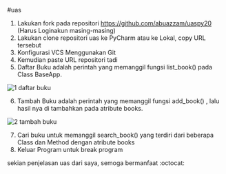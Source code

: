 #uas

1. Lakukan fork pada repositori https://github.com/abuazzam/uaspy20 (Harus Loginakun masing-masing)
2. Lakukan clone repositori uas ke PyCharm atau ke Lokal, copy URL tersebut
3. Konfigurasi VCS Menggunakan Git 
4. Kemudian paste URL repositori tadi 
5. Daftar Buku adalah perintah yang memanggil fungsi list_book() pada Class BaseApp.

![1 daftar buku](https://user-images.githubusercontent.com/57025775/72674677-f4da7e80-3aab-11ea-8e36-15d005c104b5.jpg)

6. Tambah Buku adalah perintah yang memanggil fungsi add_book() , lalu hasil nya di tambahkan pada atribute books. 

![2 tambah buku](https://user-images.githubusercontent.com/57025775/72674678-f4da7e80-3aab-11ea-88c8-17fc32bb786c.jpg)

7. Cari buku untuk memanggil search_book() yang terdiri dari beberapa Class dan Method dengan atribute books 
8. Keluar Program untuk break program

sekian penjelasan uas dari saya, semoga bermanfaat :octocat:
